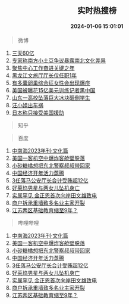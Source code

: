 <div align="center"><h2>实时热搜榜</h2><h4>2024-01-06 15:01:01</h4></div>

> 微博  

1. [三天60亿](https://s.weibo.com/weibo?q=%E4%B8%89%E5%A4%A960%E4%BA%BF&t=31&band_rank=1&Refer=top)<br />
2. [专家称南方小土豆争议暴露南北文化差异](https://s.weibo.com/weibo?q=%23%E4%B8%93%E5%AE%B6%E7%A7%B0%E5%8D%97%E6%96%B9%E5%B0%8F%E5%9C%9F%E8%B1%86%E4%BA%89%E8%AE%AE%E6%9A%B4%E9%9C%B2%E5%8D%97%E5%8C%97%E6%96%87%E5%8C%96%E5%B7%AE%E5%BC%82%23&t=31&band_rank=2&Refer=top)<br />
3. [聚焦中心工作奋进关键之年](https://s.weibo.com/weibo?q=%23%E8%81%9A%E7%84%A6%E4%B8%AD%E5%BF%83%E5%B7%A5%E4%BD%9C%E5%A5%8B%E8%BF%9B%E5%85%B3%E9%94%AE%E4%B9%8B%E5%B9%B4%23&t=31&band_rank=3&Refer=top)<br />
4. [黑龙江文旅厅厅长仅任职1年](https://s.weibo.com/weibo?q=%23%E9%BB%91%E9%BE%99%E6%B1%9F%E6%96%87%E6%97%85%E5%8E%85%E5%8E%85%E9%95%BF%E4%BB%85%E4%BB%BB%E8%81%8C1%E5%B9%B4%23&t=31&band_rank=4&Refer=top)<br />
5. [有多囊卵巢综合征女性会出现爆痘](https://s.weibo.com/weibo?q=%23%E6%9C%89%E5%A4%9A%E5%9B%8A%E5%8D%B5%E5%B7%A2%E7%BB%BC%E5%90%88%E5%BE%81%E5%A5%B3%E6%80%A7%E4%BC%9A%E5%87%BA%E7%8E%B0%E7%88%86%E7%97%98%23&t=31&band_rank=5&Refer=top)<br />
6. [美国被曝花15亿美元训练记者黑中国](https://s.weibo.com/weibo?q=%23%E7%BE%8E%E5%9B%BD%E8%A2%AB%E6%9B%9D%E8%8A%B115%E4%BA%BF%E7%BE%8E%E5%85%83%E8%AE%AD%E7%BB%83%E8%AE%B0%E8%80%85%E9%BB%91%E4%B8%AD%E5%9B%BD%23&t=31&band_rank=6&Refer=top)<br />
7. [山东一高校坠落巨大冰块砸倒学生](https://s.weibo.com/weibo?q=%23%E5%B1%B1%E4%B8%9C%E4%B8%80%E9%AB%98%E6%A0%A1%E5%9D%A0%E8%90%BD%E5%B7%A8%E5%A4%A7%E5%86%B0%E5%9D%97%E7%A0%B8%E5%80%92%E5%AD%A6%E7%94%9F%23&t=31&band_rank=7&Refer=top)<br />
8. [汪小姐出车祸](https://s.weibo.com/weibo?q=%23%E6%B1%AA%E5%B0%8F%E5%A7%90%E5%87%BA%E8%BD%A6%E7%A5%B8%23&t=31&band_rank=8&Refer=top)<br />
9. [日本称只接受美国援助](https://s.weibo.com/weibo?q=%23%E6%97%A5%E6%9C%AC%E7%A7%B0%E5%8F%AA%E6%8E%A5%E5%8F%97%E7%BE%8E%E5%9B%BD%E6%8F%B4%E5%8A%A9%23&t=31&band_rank=9&Refer=top)<br />

> 知乎  


> 百度  

1. [中南海2023年刊·文化篇](https://www.baidu.com/s?wd=%E4%B8%AD%E5%8D%97%E6%B5%B72023%E5%B9%B4%E5%88%8A%C2%B7%E6%96%87%E5%8C%96%E7%AF%87&sa=fyb_news&rsv_dl=fyb_news)<br />
2. [美国一客机空中爆炸客舱壁脱落](https://www.baidu.com/s?wd=%E7%BE%8E%E5%9B%BD%E4%B8%80%E5%AE%A2%E6%9C%BA%E7%A9%BA%E4%B8%AD%E7%88%86%E7%82%B8%E5%AE%A2%E8%88%B1%E5%A3%81%E8%84%B1%E8%90%BD&sa=fyb_news&rsv_dl=fyb_news)<br />
3. [小砂糖橘想把东北警察叔叔带回家](https://www.baidu.com/s?wd=%E5%B0%8F%E7%A0%82%E7%B3%96%E6%A9%98%E6%83%B3%E6%8A%8A%E4%B8%9C%E5%8C%97%E8%AD%A6%E5%AF%9F%E5%8F%94%E5%8F%94%E5%B8%A6%E5%9B%9E%E5%AE%B6&sa=fyb_news&rsv_dl=fyb_news)<br />
4. [中国经济开年活力蒸腾](https://www.baidu.com/s?wd=%E4%B8%AD%E5%9B%BD%E7%BB%8F%E6%B5%8E%E5%BC%80%E5%B9%B4%E6%B4%BB%E5%8A%9B%E8%92%B8%E8%85%BE&sa=fyb_news&rsv_dl=fyb_news)<br />
5. [3任落马公安厅长合计受贿超12亿](https://www.baidu.com/s?wd=3%E4%BB%BB%E8%90%BD%E9%A9%AC%E5%85%AC%E5%AE%89%E5%8E%85%E9%95%BF%E5%90%88%E8%AE%A1%E5%8F%97%E8%B4%BF%E8%B6%8512%E4%BA%BF&sa=fyb_news&rsv_dl=fyb_news)<br />
6. [好莱坞男星与两女儿坠机身亡](https://www.baidu.com/s?wd=%E5%A5%BD%E8%8E%B1%E5%9D%9E%E7%94%B7%E6%98%9F%E4%B8%8E%E4%B8%A4%E5%A5%B3%E5%84%BF%E5%9D%A0%E6%9C%BA%E8%BA%AB%E4%BA%A1&sa=fyb_news&rsv_dl=fyb_news)<br />
7. [实属罕见 金正恩首次向岸田文雄致电](https://www.baidu.com/s?wd=%E5%AE%9E%E5%B1%9E%E7%BD%95%E8%A7%81+%E9%87%91%E6%AD%A3%E6%81%A9%E9%A6%96%E6%AC%A1%E5%90%91%E5%B2%B8%E7%94%B0%E6%96%87%E9%9B%84%E8%87%B4%E7%94%B5&sa=fyb_news&rsv_dl=fyb_news)<br />
8. [商户拆承重墙致多名业主家开裂](https://www.baidu.com/s?wd=%E5%95%86%E6%88%B7%E6%8B%86%E6%89%BF%E9%87%8D%E5%A2%99%E8%87%B4%E5%A4%9A%E5%90%8D%E4%B8%9A%E4%B8%BB%E5%AE%B6%E5%BC%80%E8%A3%82&sa=fyb_news&rsv_dl=fyb_news)<br />
9. [江苏两区基础教育缩至9年？](https://www.baidu.com/s?wd=%E6%B1%9F%E8%8B%8F%E4%B8%A4%E5%8C%BA%E5%9F%BA%E7%A1%80%E6%95%99%E8%82%B2%E7%BC%A9%E8%87%B39%E5%B9%B4%EF%BC%9F&sa=fyb_news&rsv_dl=fyb_news)<br />

> 哔哩哔哩  

1. [中南海2023年刊·文化篇](https://www.baidu.com/s?wd=%E4%B8%AD%E5%8D%97%E6%B5%B72023%E5%B9%B4%E5%88%8A%C2%B7%E6%96%87%E5%8C%96%E7%AF%87&sa=fyb_news&rsv_dl=fyb_news)<br />
2. [美国一客机空中爆炸客舱壁脱落](https://www.baidu.com/s?wd=%E7%BE%8E%E5%9B%BD%E4%B8%80%E5%AE%A2%E6%9C%BA%E7%A9%BA%E4%B8%AD%E7%88%86%E7%82%B8%E5%AE%A2%E8%88%B1%E5%A3%81%E8%84%B1%E8%90%BD&sa=fyb_news&rsv_dl=fyb_news)<br />
3. [小砂糖橘想把东北警察叔叔带回家](https://www.baidu.com/s?wd=%E5%B0%8F%E7%A0%82%E7%B3%96%E6%A9%98%E6%83%B3%E6%8A%8A%E4%B8%9C%E5%8C%97%E8%AD%A6%E5%AF%9F%E5%8F%94%E5%8F%94%E5%B8%A6%E5%9B%9E%E5%AE%B6&sa=fyb_news&rsv_dl=fyb_news)<br />
4. [中国经济开年活力蒸腾](https://www.baidu.com/s?wd=%E4%B8%AD%E5%9B%BD%E7%BB%8F%E6%B5%8E%E5%BC%80%E5%B9%B4%E6%B4%BB%E5%8A%9B%E8%92%B8%E8%85%BE&sa=fyb_news&rsv_dl=fyb_news)<br />
5. [3任落马公安厅长合计受贿超12亿](https://www.baidu.com/s?wd=3%E4%BB%BB%E8%90%BD%E9%A9%AC%E5%85%AC%E5%AE%89%E5%8E%85%E9%95%BF%E5%90%88%E8%AE%A1%E5%8F%97%E8%B4%BF%E8%B6%8512%E4%BA%BF&sa=fyb_news&rsv_dl=fyb_news)<br />
6. [好莱坞男星与两女儿坠机身亡](https://www.baidu.com/s?wd=%E5%A5%BD%E8%8E%B1%E5%9D%9E%E7%94%B7%E6%98%9F%E4%B8%8E%E4%B8%A4%E5%A5%B3%E5%84%BF%E5%9D%A0%E6%9C%BA%E8%BA%AB%E4%BA%A1&sa=fyb_news&rsv_dl=fyb_news)<br />
7. [实属罕见 金正恩首次向岸田文雄致电](https://www.baidu.com/s?wd=%E5%AE%9E%E5%B1%9E%E7%BD%95%E8%A7%81+%E9%87%91%E6%AD%A3%E6%81%A9%E9%A6%96%E6%AC%A1%E5%90%91%E5%B2%B8%E7%94%B0%E6%96%87%E9%9B%84%E8%87%B4%E7%94%B5&sa=fyb_news&rsv_dl=fyb_news)<br />
8. [商户拆承重墙致多名业主家开裂](https://www.baidu.com/s?wd=%E5%95%86%E6%88%B7%E6%8B%86%E6%89%BF%E9%87%8D%E5%A2%99%E8%87%B4%E5%A4%9A%E5%90%8D%E4%B8%9A%E4%B8%BB%E5%AE%B6%E5%BC%80%E8%A3%82&sa=fyb_news&rsv_dl=fyb_news)<br />
9. [江苏两区基础教育缩至9年？](https://www.baidu.com/s?wd=%E6%B1%9F%E8%8B%8F%E4%B8%A4%E5%8C%BA%E5%9F%BA%E7%A1%80%E6%95%99%E8%82%B2%E7%BC%A9%E8%87%B39%E5%B9%B4%EF%BC%9F&sa=fyb_news&rsv_dl=fyb_news)<br />
